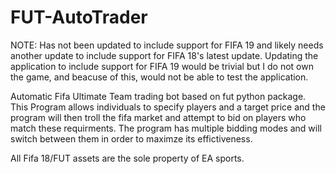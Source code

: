 # FUT-AutoTrader
NOTE: Has not been updated to include support for FIFA 19 and likely needs another update to include support for FIFA 18's latest update. Updating the application to include support for FIFA 19 would be trivial but I do not own the game, and beacuse of this, would not be able to test the application.

Automatic Fifa Ultimate Team trading bot based on fut python package. This Program allows individuals to specify players and a target price and the program will then troll the fifa market and attempt to bid on players who match these requirments. The program has multiple bidding modes and will switch between them in order to maximze its effictiveness. 

All Fifa 18/FUT assets are the sole property of EA sports.
